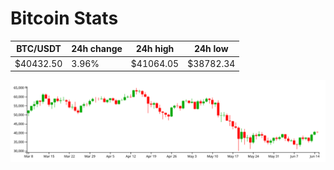 # Bitcoin Stats

BTC/USDT|24h change|24h high|24h low|
|---|---|---|---|
|$40432.50|3.96%|$41064.05|$38782.34|

<img src="./chart.svg">
